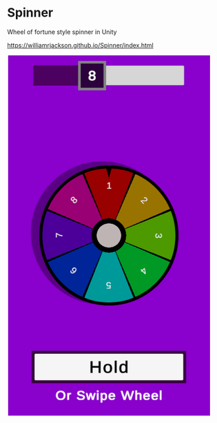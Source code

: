 # Spinner
Wheel of fortune style spinner in Unity

https://williamrjackson.github.io/Spinner/index.html
    
![Alt text](screenshot.png)
